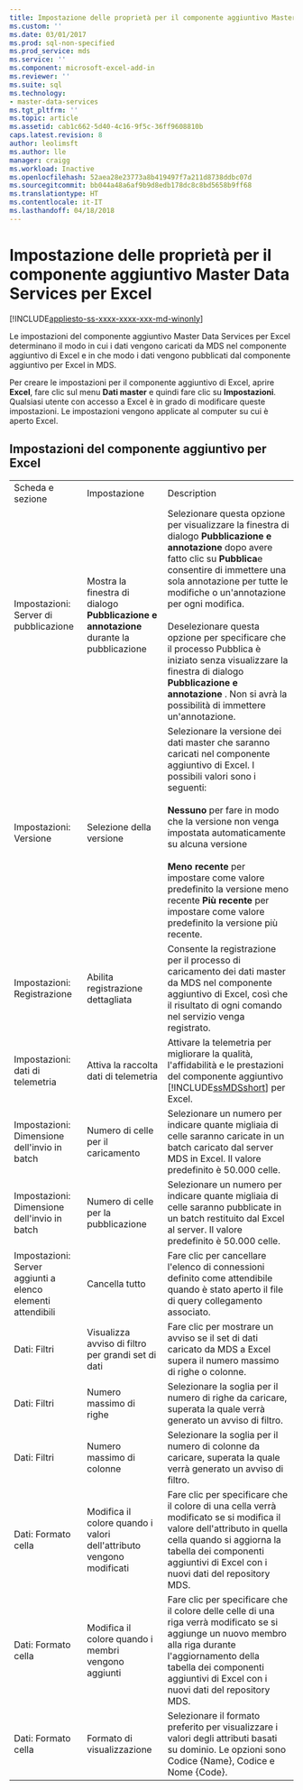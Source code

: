 ```yaml
---
title: Impostazione delle proprietà per il componente aggiuntivo Master Data Services per Excel | Microsoft Docs
ms.custom: ''
ms.date: 03/01/2017
ms.prod: sql-non-specified
ms.prod_service: mds
ms.service: ''
ms.component: microsoft-excel-add-in
ms.reviewer: ''
ms.suite: sql
ms.technology:
- master-data-services
ms.tgt_pltfrm: ''
ms.topic: article
ms.assetid: cab1c662-5d40-4c16-9f5c-36ff9608810b
caps.latest.revision: 8
author: leolimsft
ms.author: lle
manager: craigg
ms.workload: Inactive
ms.openlocfilehash: 52aea28e23773a8b419497f7a211d8738ddbc07d
ms.sourcegitcommit: bb044a48a6af9b9d8edb178dc8c8bd5658b9ff68
ms.translationtype: HT
ms.contentlocale: it-IT
ms.lasthandoff: 04/18/2018
---
```

# <a name="setting-properties-for-master-data-services-add-in-for-excel"></a>Impostazione delle proprietà per il componente aggiuntivo Master Data Services per Excel

[!INCLUDE[appliesto-ss-xxxx-xxxx-xxx-md-winonly](../../includes/appliesto-ss-xxxx-xxxx-xxx-md-winonly.md)]

  Le impostazioni del componente aggiuntivo Master Data Services per Excel determinano il modo in cui i dati vengono caricati da MDS nel componente aggiuntivo di Excel e in che modo i dati vengono pubblicati dal componente aggiuntivo per Excel in MDS.  
  
 Per creare le impostazioni per il componente aggiuntivo di Excel, aprire **Excel**, fare clic sul menu **Dati master** e quindi fare clic su **Impostazioni**. Qualsiasi utente con accesso a Excel è in grado di modificare queste impostazioni. Le impostazioni vengono applicate al computer su cui è aperto Excel.  
  
## <a name="excel-add-in-settings"></a>Impostazioni del componente aggiuntivo per Excel  
  
||||  
|-|-|-|  
|Scheda e sezione|Impostazione|Description|  
|Impostazioni: Server di pubblicazione|Mostra la finestra di dialogo **Pubblicazione e annotazione** durante la pubblicazione|Selezionare questa opzione per visualizzare la finestra di dialogo **Pubblicazione e annotazione** dopo avere fatto clic su **Pubblica**e consentire di immettere una sola annotazione per tutte le modifiche o un'annotazione per ogni modifica.<br /><br /> Deselezionare questa opzione per specificare che il processo Pubblica è iniziato senza visualizzare la finestra di dialogo **Pubblicazione e annotazione** . Non si avrà la possibilità di immettere un'annotazione.|  
|Impostazioni: Versione|Selezione della versione|Selezionare la versione dei dati master che saranno caricati nel componente aggiuntivo di Excel. I possibili valori sono i seguenti:<br /><br /> **Nessuno** per fare in modo che la versione non venga impostata automaticamente su alcuna versione<br /><br /> **Meno recente** per impostare come valore predefinito la versione meno recente **Più recente** per impostare come valore predefinito la versione più recente.|  
|Impostazioni: Registrazione|Abilita registrazione dettagliata|Consente la registrazione per il processo di caricamento dei dati master da MDS nel componente aggiuntivo di Excel, così che il risultato di ogni comando nel servizio venga registrato.|  
|Impostazioni: dati di telemetria|Attiva la raccolta dati di telemetria|Attivare la telemetria per migliorare la qualità, l'affidabilità e le prestazioni del componente aggiuntivo [!INCLUDE[ssMDSshort](../../includes/ssmdsshort-md.md)] per Excel.|  
|Impostazioni: Dimensione dell'invio in batch|Numero di celle per il caricamento|Selezionare un numero per indicare quante migliaia di celle saranno caricate in un batch caricato dal server MDS in Excel. Il valore predefinito è 50.000 celle.|  
|Impostazioni: Dimensione dell'invio in batch|Numero di celle per la pubblicazione|Selezionare un numero per indicare quante migliaia di celle saranno pubblicate in un batch restituito dal Excel al server. Il valore predefinito è 50.000 celle.|  
|Impostazioni: Server aggiunti a elenco elementi attendibili|Cancella tutto|Fare clic per cancellare l'elenco di connessioni definito come attendibile quando è stato aperto il file di query collegamento associato.|  
|Dati: Filtri|Visualizza avviso di filtro per grandi set di dati|Fare clic per mostrare un avviso se il set di dati caricato da MDS a Excel supera il numero massimo di righe o colonne.|  
|Dati: Filtri|Numero massimo di righe|Selezionare la soglia per il numero di righe da caricare, superata la quale verrà generato un avviso di filtro.|  
|Dati: Filtri|Numero massimo di colonne|Selezionare la soglia per il numero di colonne da caricare, superata la quale verrà generato un avviso di filtro.|  
|Dati: Formato cella|Modifica il colore quando i valori dell'attributo vengono modificati|Fare clic per specificare che il colore di una cella verrà modificato se si modifica il valore dell'attributo in quella cella quando si aggiorna la tabella dei componenti aggiuntivi di Excel con i nuovi dati del repository MDS.|  
|Dati: Formato cella|Modifica il colore quando i membri vengono aggiunti|Fare clic per specificare che il colore delle celle di una riga verrà modificato se si aggiunge un nuovo membro alla riga durante l'aggiornamento della tabella dei componenti aggiuntivi di Excel con i nuovi dati del repository MDS.|  
|Dati: Formato cella|Formato di visualizzazione|Selezionare il formato preferito per visualizzare i valori degli attributi basati su dominio. Le opzioni sono Codice {Name}, Codice e Nome {Code}.|  
  
  
